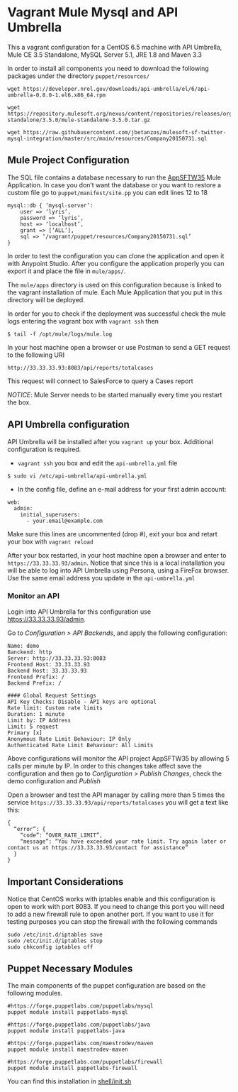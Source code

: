 # Vagrant Mule Mysql and API Umbrella

This a vagrant configuration for a CentOS 6.5 machine with API Umbrella, Mule CE 3.5 Standalone, MySQL Server 5.1, JRE 1.8 and Maven 3.3

In order to install all components you need to download the following packages under the directory `puppet/resources/`
```
wget https://developer.nrel.gov/downloads/api-umbrella/el/6/api-umbrella-0.8.0-1.el6.x86_64.rpm

wget https://repository.mulesoft.org/nexus/content/repositories/releases/org/mule/distributions/mule-standalone/3.5.0/mule-standalone-3.5.0.tar.gz

wget https://raw.githubusercontent.com/jbetanzos/mulesoft-sf-twitter-mysql-integration/master/src/main/resources/Company20150731.sql
```

## Mule Project Configuration
The SQL file contains a database necessary to run the [AppSFTW35](https://github.com/jbetanzos/mulesoft-sf-twitter-mysql-integration) Mule Application. In case you don’t want the database or you want to restore a custom file go to `puppet/manifest/site.pp` you can edit lines 12 to 18
```
mysql::db { ‘mysql-server’:
	user => ‘lyris’,
	password => ‘lyris’,
	host => ‘localhost’,
	grant => [‘ALL’],
	sql => ‘/vagrant/puppet/resources/Company20150731.sql’
}
```
In order to test the configuration you can clone the application and open it with Anypoint Studio. After you configure the application properly you can export it and place the file in `mule/apps/`.

The `mule/apps` directory is used on this configuration because is linked to the vagrant installation of mule. Each Mule Application that you put in this directory will be deployed. 

In order for you to check if the deployment was successful check the mule logs entering the vagrant box with `vagrant ssh` then
```
$ tail -f /opt/mule/logs/mule.log
```

In your host machine open a browser or use Postman to send a GET request to the following URI
```
http://33.33.33.93:8083/api/reports/totalcases
```
This request will connect to SalesForce to query a Cases report

*NOTICE*: Mule Server needs to be started manually every time you 
restart the box.

## API Umbrella configuration
API Umbrella will be installed after you `vagrant up` your box. Additional configuration is required.

- `vagrant ssh` you box and edit the `api-umbrella.yml` file
```
$ sudo vi /etc/api-umbrella/api-umbrella.yml
```
- In the config file, define an e-mail address for your first admin account:
```
web:
  admin:
    initial_superusers:
      - your.email@example.com
```
Make sure this lines are uncommented (drop #), exit your box and retart your box with `vagrant reload`

After your box restarted, in your host machine open a browser and enter to `https://33.33.33.93/admin`. Notice that since this is a local installation you will be able to log into API Umbrella using Persona, using a FireFox browser. Use the same email address you update in the `api-umbrella.yml`

### Monitor an API
Login into API Umbrella for this configuration use https://33.33.33.93/admin.

Go to *Configuration > API Backends*, and apply the following configuration:
```
Name: demo
Banckend: http
Server: http://33.33.33.93:8083
Frontend Host: 33.33.33.93
Backend Host: 33.33.33.93
Frontend Prefix: /
Backend Prefix: /

#### Global Request Settings
API Key Checks: Disable - API keys are optional
Rate limit: Custom rate limits
Duration: 1 minute
Limit by: IP Address
Limit: 5 request
Primary [x]
Anonymous Rate Limit Behaviour: IP Only
Authenticated Rate Limit Behaviour: All Limits
```
Above configurations will monitor the API project AppSFTW35 by allowing 5 calls per minute by IP. In order to this changes take affect save the configuration and then go to *Configuration > Publish Changes*, check the demo configuration and *Publish*

Open a browser and test the API manager by calling more than 5 times the service `https://33.33.33.93/api/reports/totalcases` you will get a text like this:
```
{
  “error”: {
    “code”: “OVER_RATE_LIMIT”,
    “message”: “You have exceeded your rate limit. Try again later or contact us at https://33.33.33.93/contact for assistance”
  }
}
```

## Important Considerations
Notice that CentOS works with iptables enable and this configuration is open to work with port 8083. If you need to change this port you will need to add a new firewall rule to open another port. If you want to use it for testing purposes you can stop the firewall with the following commands
```
sudo /etc/init.d/iptables save
sudo /etc/init.d/iptables stop
sudo chkconfig iptables off
```

## Puppet Necessary Modules

The main components of the puppet configuration are based on the following modules.
```
#https://forge.puppetlabs.com/puppetlabs/mysql
puppet module install puppetlabs-mysql

#https://forge.puppetlabs.com/puppetlabs/java
puppet module install puppetlabs-java

#https://forge.puppetlabs.com/maestrodev/maven
puppet module install maestrodev-maven

#https://forge.puppetlabs.com/puppetlabs/firewall
puppet module install puppetlabs-firewall
```
You can find this installation in [shell/init.sh]()